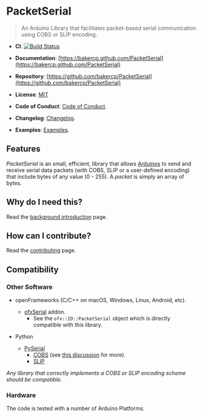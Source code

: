 # PacketSerial

> An Arduino Library that facilitates packet-based serial communication using COBS or SLIP encoding.

- **CI**: [![Build Status](https://travis-ci.org/bakercp/PacketSerial.svg?branch=master)](https://travis-ci.org/bakercp/PacketSerial)

- **Documentation**: [https://bakercp.github.com/PacketSerial](https://bakercp.github.com/PacketSerial)
- **Repository**: [https://github.com/bakercp/PacketSerial](https://github.com/bakercp/PacketSerial)  
- **License**: [MIT](LICENSE.md)

- **Code of Conduct**: [Code of Conduct](docs/CODE_OF_CONDUCT.md).
- **Changelog**: [Changelog](docs/CHANGELOG.md).
- **Examples**: [Examples](examples).

## Features

_PacketSerial_ is an small, efficient, library that allows [Arduinos](http://www.arduino.cc/) to send and receive serial data packets (with COBS, SLIP or a user-defined encoding) that include bytes of any value (0 - 255). A _packet_ is simply an array of bytes.

## Why do I need this?

Read the [background introduction](docs/BACKGROUND.md) page.

## How can I contribute?

Read the [contributing](docs/CONTRIBUTING.md) page.

## Compatibility

### Other Software

- openFrameworks (C/C++ on macOS, Windows, Linux, Android, etc).
  - [ofxSerial](https://github.com/bakercp/ofxSerial) addon.
    - See the `ofx::IO::PacketSerial` object which is directly compatible with this library.

- Python
  - [PySerial](https://pythonhosted.org/pyserial/index.html)
    - [COBS](https://pythonhosted.org/cobs/) (see [this discussion](https://github.com/bakercp/PacketSerial/issues/10) for more).
    - [SLIP](https://pypi.python.org/pypi/sliplib/0.0.1)

_Any library that correctly implements a COBS or SLIP encoding scheme should be compatible._

### Hardware

The code is tested with a number of Arduino Platforms.


